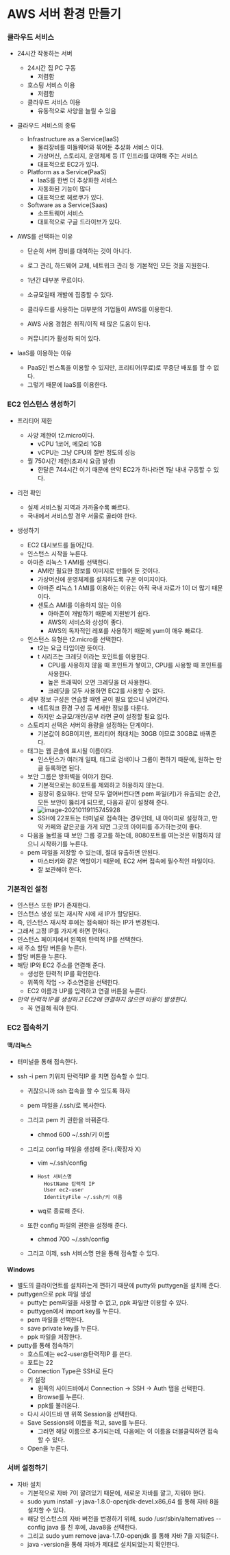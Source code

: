 # AWS 서버 환경 만들기

### 클라우드 서비스

- 24시간 작동하는 서버
  - 24시간 집 PC 구동
    - 저렴함
  - 호스팅 서비스 이용
    - 저렴함
  - 클라우드 서비스 이용
    - 유동적으로 사양을 늘릴 수 있음

- 클라우드 서비스의 종류

  - Infrastructure as a Service(IaaS)
    - 물리장비를 미들웨어와 묶어둔 추상화 서비스 이다.
    - 가상머신, 스토리지, 운영체제 등 IT 인프라를 대여해 주는 서비스
    - 대표적으로 EC2가 있다.
  - Platform as a Service(PaaS)
    - IaaS를 한번 더 추상화한 서비스
    - 자동화된 기능이 많다
    - 대표적으로 헤로쿠가 있다.
  - Software as a Service(Saas)
    - 소프트웨어 서비스
    - 대표적으로 구글 드라이브가 있다.

- AWS를 선택하는 이유

  - 단순히 서버 장비를 대여하는 것이 아니다.
  - 로그 관리, 하드웨어 교체, 네트워크 관리 등 기본적인 모든 것을 지원한다.
  - 1년간 대부분 무료이다.
  - 소규모일때 개발에 집중할 수 있다.
  - 클라우드를 사용하는 대부분의 기업들이 AWS를 이용한다.
  - AWS 사용 경험은 취직/이직 때 많은 도움이 된다.

  - 커뮤니티가 활성화 되어 있다.

- IaaS를 이용하는 이유
  - PaaS인 빈스톡을 이용할 수 있지만, 프리티어(무료)로 무중단 배포를 할 수 없다.
  - 그렇기 때문에 IaaS를 이용한다.

### EC2 인스턴스 생성하기

- 프리티어 제한
  - 사양 제한이 t2.micro이다.
    - vCPU 1코어, 메모리 1GB
    - vCPU는 그냥 CPU의 절반 정도의 성능
  - 월 750시간 제한(초과시 요금 발생)
    - 한달은 744시간 이기 때문에 만약 EC2가 하나라면 1달 내내 구동할 수 있다.

- 리전 확인
  - 실제 서비스될 지역과 가까울수록 빠르다.
  - 국내에서 서비스할 경우 서울로 골라야 한다.
- 생성하기
  - EC2 대시보드를 들어간다.
  - 인스턴스 시작을 누른다.
  - 아마존 리눅스 1 AMI를 선택한다.
    - AMI란 필요한 정보를 이미지로 만들어 둔 것이다.
    - 가상머신에 운영체제를 설치하도록 구운 이미지이다.
    - 아마존 리눅스 1 AMI를 이용하는 이유는 아직 국내 자료가 1이 더 많기 때문이다.
    - 센토스 AMI를 이용하지 않는 이유
      - 아마존이 개발하기 때문에 지원받기 쉽다.
      - AWS의 서비스와 상성이 좋다.
      - AWS의 독자적인 레포를 사용하기 때문에 yum이 매우 빠르다.
  - 인스턴스 유형은 t2.micro를 선택한다.
    - t2는 요금 타입이란 뜻이다.
    - t 시리즈는 크레딧 이라는 포인트를 이용한다.
      - CPU를 사용하지 않을 때 포인트가 쌓이고, CPU를 사용할 때 포인트를 사용한다.
      - 높은 트래픽이 오면 크레딧을 더 사용한다.
      - 크레딧을 모두 사용하면 EC2를 사용할 수 없다.
  - 세부 정보 구성은 연습할 때엔 굳이 필요 없으니 넘어간다.
    - 네트워크 환경 구성 등 세세한 정보를 다룬다.
    - 하지만 소규모/개인/공부 라면 굳이 설정할 필요 없다.
  - 스토리지 선택은 서버의 용량을 설정하는 단계이다.
    - 기본값이 8GB이지만, 프리티어 최대치는 30GB 이므로 30GB로 바꿔준다.
  - 태그는 웹 콘솔에 표시될 이름이다.
    - 인스턴스가 여러개 일때, 태그로 검색이나 그룹이 편하기 때문에, 원하는 만큼 등록하면 된다.
  - 보안 그룹은 방화벽을 이야기 한다.
    - 기본적으로는 80포트를 제외하고 허용하지 않는다.
    - 굉장히 중요하다. 만약 모두 열어버린다면 pem 파일(키)가 유출되는 순간, 모든 보안이 뚫리게 되므로, 다음과 같이 설정해 준다.
    - ![image-20210119115745928](C:\Users\with\AppData\Roaming\Typora\typora-user-images\image-20210119115745928.png)
    - SSH에 22포트는 터미널로 접속하는 경우인데, 내 아이피로 설정하고, 만약 카페와 같은곳을 가게 되면 그곳의 아이피를 추가하는것이 좋다.
  - 다음을 눌렀을 때 보안 그룹 경고를 하는데, 8080포트를 여는것은 위험하지 않으니 시작하기를 누른다.
  - pem 파일을 저장할 수 있는데, 절대 유출하면 안된다.
    - 마스터키와 같은 역할이기 때문에, EC2 서버 접속에 필수적인 파일이다.
    - 잘 보관해야 한다.

### 기본적인 설정

- 인스턴스 또한 IP가 존재한다.
- 인스턴스 생성 또는 재시작 시에 새 IP가 할당된다.
- 즉, 인스턴스 재시작 후에는 접속해야 하는 IP가 변경된다.
- 그래서 고정 IP를 가지게 하면 편하다.
- 인스턴스 페이지에서 왼쪽의 탄력적 IP를 선택한다.
- 새 주소 할당 버튼을 누른다.
- 할당 버튼을 누른다.
- 해당 IP와 EC2 주소를 연결해 준다.
  - 생성한 탄력적 IP를 확인한다.
  - 위쪽의 작업 -> 주소연결을 선택한다.
  - EC2 이름과 UP를 입력하고 연결 버튼을 누른다.
- *만약 탄력적 IP를 생성하고 EC2에 연결하지 않으면 비용이 발생한다.*
  - 꼭 연결해 줘야 한다.

### EC2 접속하기

#### 맥/리눅스

- 터미널을 통해 접속한다.

- ssh -i pem 키위치 탄력적IP 를 치면 접속할 수 있다.

  - 귀찮으니까 ssh 접속을 할 수 있도록 하자

  - pem 파일을 /.ssh/로 복사한다.

  - 그리고 pem 키 권한을 바꿔준다.

    - chmod 600 ~/.ssh/키 이름

  - 그리고 config 파일을 생성해 준다.(확장자 X)

    - vim ~/.ssh/config

    - ```
      Host 서비스명
      	HostName 탄력적 IP
      	User ec2-user
      	IdentityFile ~/.ssh/키 이름
      ```

    - wq로 종료해 준다.

  - 또한 config 파일의 권한을 설정해 준다.

    - chmod 700 ~/.ssh/config

  - 그리고 이제, ssh 서비스명 만을 통해 접속할 수 있다.

#### Windows

- 별도의 클라이언트를 설치하는게 편하기 때문에 putty와 puttygen을 설치해 준다.
- puttygen으로 ppk 파일 생성
  - putty는 pem파일을 사용할 수 없고, ppk 파일만 이용할 수 있다.
  - puttygen에서 import key를 누른다.
  - pem 파일을 선택한다.
  - save private key를 누른다.
  - ppk 파일을 저장한다.
- putty를 통해 접속하기
  - 호스트에는 ec2-user@탄력적IP 를 쓴다.
  - 포트는 22
  - Connection Type은 SSH로 둔다
  - 키 설정
    - 왼쪽의 사이드바에서 Connection -> SSH -> Auth 탭을 선택한다.
    - Browse를 누른다.
    - ppk를 불러온다.
  - 다시 사이드바 맨 위쪽 Session을 선택한다.
  - Save Sessions에 이름을 적고, save를 누른다.
    - 그러면 해당 이름으로 추가되는데, 다음에는 이 이름을 더블클릭하면 접속할 수 있다.
  - Open을 누른다.

### 서버 설정하기

- 자바 설치
  - 기본적으로 자바 7이 깔려있기 때문에, 새로운 자바를 깔고, 지워야 한다.
  - sudo yum install -y java-1.8.0-openjdk-devel.x86_64 를 통해 자바 8을 설치할 수 있다.
  - 해당 인스턴스의 자바 버전을 번경하기 위해, sudo /usr/sbin/alternatives --config java 를 친 후에, Java8을 선택한다.
  - 그리고 sudo yum remove java-1.7.0-openjdk 를 통해 자바 7을 지워준다.
  - java -version을 통해 자바가 제대로 설치되었는지 확인한다.

